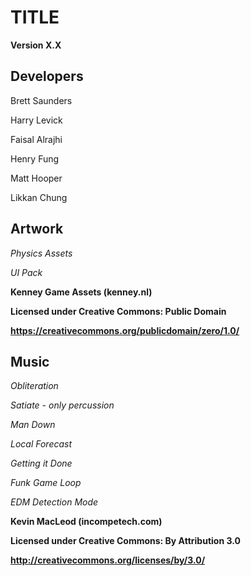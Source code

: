 # TITLE

**Version X.X**

## Developers

Brett Saunders

Harry Levick

Faisal Alrajhi

Henry Fung

Matt Hooper

Likkan Chung

## Artwork

*Physics Assets*

*UI Pack*

**Kenney Game Assets (kenney.nl)**

**Licensed under Creative Commons: Public Domain**

**https://creativecommons.org/publicdomain/zero/1.0/**

## Music

*Obliteration*

*Satiate - only percussion*

*Man Down*

*Local Forecast*

*Getting it Done*

*Funk Game Loop*

*EDM Detection Mode*

**Kevin MacLeod (incompetech.com)**

**Licensed under Creative Commons: By Attribution 3.0**

**http://creativecommons.org/licenses/by/3.0/**
